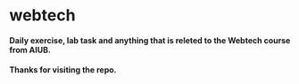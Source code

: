 # webtech
#### Daily exercise, lab task and anything that is releted to the Webtech course from AIUB.
#### Thanks for visiting the repo.
